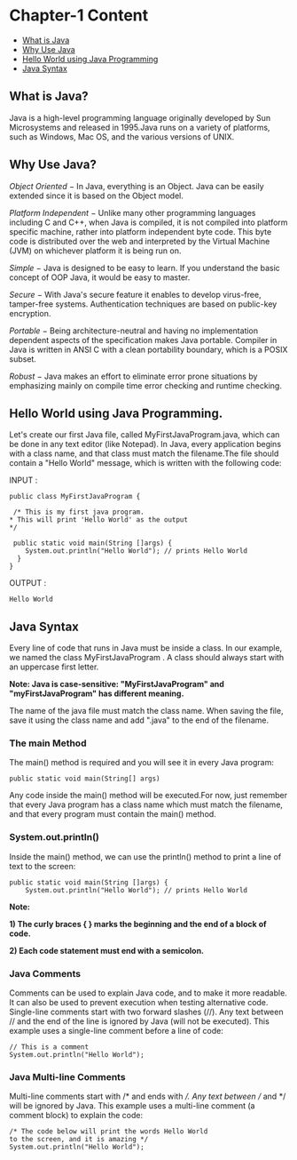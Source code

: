 # Chapter-1 Content 

* [What is Java](#What-is-Java)
* [Why Use Java](#Why-Use-Java)
* [Hello World using Java Programming](#Hello-World-using-Java-Programming)
* [Java Syntax](#Java-Syntax)


## What is Java?
Java is a high-level programming language originally developed by Sun Microsystems and released in 1995.Java runs on a variety of platforms, such as Windows, Mac OS, and the various versions of UNIX. 


## Why Use Java?

*Object Oriented* − In Java, everything is an Object. Java can be easily extended since it is based on the Object model.

*Platform Independent* − Unlike many other programming languages including C and C++, when Java is compiled, it is not compiled into platform specific machine, rather into platform independent byte code. This byte code is distributed over the web and interpreted by the Virtual Machine (JVM) on whichever platform it is being run on.

*Simple* − Java is designed to be easy to learn. If you understand the basic concept of OOP Java, it would be easy to master.

*Secure* − With Java's secure feature it enables to develop virus-free, tamper-free systems. Authentication techniques are based on public-key encryption.

*Portable* − Being architecture-neutral and having no implementation dependent aspects of the specification makes Java portable. Compiler in Java is written in ANSI C with a clean portability boundary, which is a POSIX subset.

*Robust* − Java makes an effort to eliminate error prone situations by emphasizing mainly on compile time error checking and runtime checking.


## Hello World using Java Programming.

Let's create our first Java file, called MyFirstJavaProgram.java, which can be done in any text editor (like Notepad).
In Java, every application begins with a class name, and that class must match the filename.The file should contain a "Hello World" message, which is written with the following code:

INPUT :

    public class MyFirstJavaProgram {

     /* This is my first java program.
    * This will print 'Hello World' as the output
    */

     public static void main(String []args) {
        System.out.println("Hello World"); // prints Hello World
      }
    }


OUTPUT :
 
    Hello World
  
  
## Java Syntax  
Every line of code that runs in Java must be inside a class. In our example, we named the class MyFirstJavaProgram . A class should always start with an uppercase first letter.

**Note: Java is case-sensitive: "MyFirstJavaProgram" and "myFirstJavaProgram" has different meaning.**

The name of the java file must match the class name. When saving the file, save it using the class name and add ".java" to the end of the filename. 

### The main Method
The main() method is required and you will see it in every Java program:

    public static void main(String[] args)
    
Any code inside the main() method will be executed.For now, just remember that every Java program has a class name which must match the filename, and that every program must contain the main() method.

### System.out.println()
Inside the main() method, we can use the println() method to print a line of text to the screen:

    public static void main(String []args) {
        System.out.println("Hello World"); // prints Hello World



**Note:**

**1) The curly braces { } marks the beginning and the end of a block of code.**

**2) Each code statement must end with a semicolon.**

### Java Comments
Comments can be used to explain Java code, and to make it more readable. It can also be used to prevent execution when testing alternative code.
Single-line comments start with two forward slashes (//).
Any text between // and the end of the line is ignored by Java (will not be executed).
This example uses a single-line comment before a line of code:

    // This is a comment
    System.out.println("Hello World");
    
 ### Java Multi-line Comments
Multi-line comments start with /* and ends with */.
Any text between /* and */ will be ignored by Java.
This example uses a multi-line comment (a comment block) to explain the code:

    /* The code below will print the words Hello World
    to the screen, and it is amazing */
    System.out.println("Hello World");
    
    

 





 

